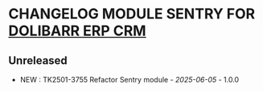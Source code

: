 # CHANGELOG MODULE SENTRY FOR [DOLIBARR ERP CRM](https://www.dolibarr.org)

## Unreleased

- NEW : TK2501-3755 Refactor Sentry module - *2025-06-05* - 1.0.0
